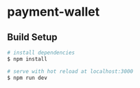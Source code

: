 # payment-wallet

## Build Setup

```bash
# install dependencies
$ npm install

# serve with hot reload at localhost:3000
$ npm run dev
